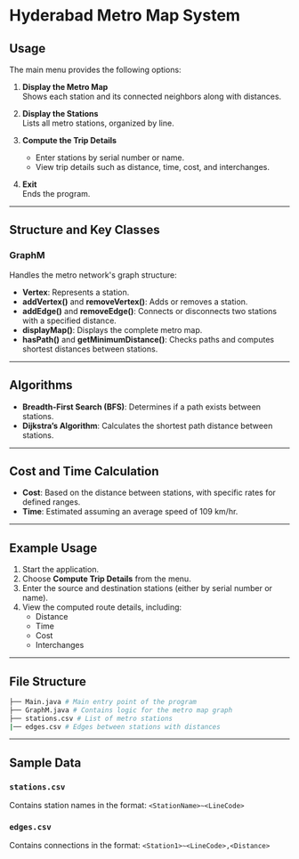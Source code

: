 # Hyderabad Metro Map System

## Usage
The main menu provides the following options:

1. **Display the Metro Map**  
   Shows each station and its connected neighbors along with distances.

2. **Display the Stations**  
   Lists all metro stations, organized by line.

3. **Compute the Trip Details**  
   - Enter stations by serial number or name.
   - View trip details such as distance, time, cost, and interchanges.

4. **Exit**  
   Ends the program.

---

## Structure and Key Classes

### GraphM
Handles the metro network's graph structure:

- **Vertex**: Represents a station.
- **addVertex()** and **removeVertex()**: Adds or removes a station.
- **addEdge()** and **removeEdge()**: Connects or disconnects two stations with a specified distance.
- **displayMap()**: Displays the complete metro map.
- **hasPath()** and **getMinimumDistance()**: Checks paths and computes shortest distances between stations.

---

## Algorithms

- **Breadth-First Search (BFS)**: Determines if a path exists between stations.
- **Dijkstra’s Algorithm**: Calculates the shortest path distance between stations.

---

## Cost and Time Calculation

- **Cost**: Based on the distance between stations, with specific rates for defined ranges.
- **Time**: Estimated assuming an average speed of 109 km/hr.

---

## Example Usage

1. Start the application.
2. Choose **Compute Trip Details** from the menu.
3. Enter the source and destination stations (either by serial number or name).
4. View the computed route details, including:
   - Distance
   - Time
   - Cost
   - Interchanges

---

## File Structure

```bash
├── Main.java # Main entry point of the program 
├── GraphM.java # Contains logic for the metro map graph 
├── stations.csv # List of metro stations 
|── edges.csv # Edges between stations with distances
```

---

## Sample Data

### `stations.csv`
Contains station names in the format: `<StationName>~<LineCode>`

### `edges.csv`
Contains connections in the format: `<Station1>~<LineCode>,<Distance>`
